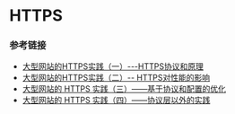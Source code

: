 # HTTPS

### 参考链接
* [大型网站的HTTPS实践（一）---HTTPS协议和原理](https://studygolang.com/articles/2984)  
* [大型网站的HTTPS实践（二）-- HTTPS对性能的影响](https://studygolang.com/articles/2985)  
* [大型网站的 HTTPS 实践（三）——基于协议和配置的优化](https://studygolang.com/articles/2986)  
* [大型网站的 HTTPS 实践（四）——协议层以外的实践](https://studygolang.com/articles/2987)
